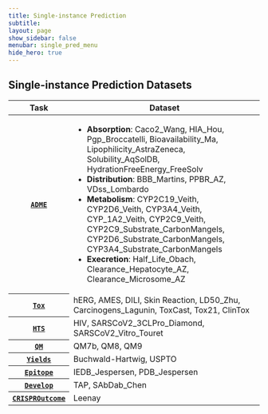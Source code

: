 ```yaml
---
title: Single-instance Prediction
subtitle:
layout: page
show_sidebar: false
menubar: single_pred_menu
hide_hero: true
---
```


## Single-instance Prediction Datasets

<table class = "table is-hoverable">
   <thead>
      <tr>
      	 <th>Task</th>
      	 <th>Dataset</th>
      </tr>
   </thead>
   <tbody>
      <tr>
      	<th><a href="/single_pred_tasks/adme"><code>ADME</code></a></th>
      	<td> <ul class="mt-0">
      		<li><strong>Absorption</strong>: Caco2_Wang, HIA_Hou, Pgp_Broccatelli, Bioavailability_Ma, Lipophilicity_AstraZeneca, Solubility_AqSolDB, HydrationFreeEnergy_FreeSolv </li>
      		<li><strong>Distribution</strong>: BBB_Martins, PPBR_AZ, VDss_Lombardo </li>
      		<li> <strong>Metabolism</strong>: CYP2C19_Veith, CYP2D6_Veith, CYP3A4_Veith, CYP_1A2_Veith, CYP2C9_Veith, CYP2C9_Substrate_CarbonMangels, CYP2D6_Substrate_CarbonMangels, CYP3A4_Substrate_CarbonMangels </li>
      		<li><strong>Execretion</strong>: Half_Life_Obach, Clearance_Hepatocyte_AZ, Clearance_Microsome_AZ</li>
      		</ul>
      	</td>
      </tr>
      <tr>
      	<th><a href="/single_pred_tasks/tox"><code>Tox</code></a></th>
      	<td>hERG, AMES, DILI, Skin Reaction, LD50_Zhu, Carcinogens_Lagunin, ToxCast, Tox21, ClinTox</td>
      </tr>
      <tr>
      	<th><a href="/single_pred_tasks/hts"> <code>HTS</code></a></th>
      	<td>HIV, SARSCoV2_3CLPro_Diamond, SARSCoV2_Vitro_Touret</td>
      </tr>
      <tr>
      	<th><a href="/single_pred_tasks/qm"><code>QM</code></a></th>
      	<td>QM7b, QM8, QM9</td>
      </tr>
 	  <tr>
 	  	<th><a href="/single_pred_tasks/yields"><code>Yields</code></a></th>
 	  	<td>Buchwald-Hartwig, USPTO</td>
 	  </tr>        
	  <!---
     <tr>
	  	<th><a href="/single_pred_tasks/paratope"><code>Paratope</code></a></th>
	  	<td>SAbDab_Liberis</td>
	  </tr>      
     -->   
      <tr>
      	<th><a href="/single_pred_tasks/epitope"><code>Epitope</code></a></th>
      	<td>IEDB_Jespersen, PDB_Jespersen</td>
      </tr>
      <tr>
      	<th><a href="/single_pred_tasks/develop"><code>Develop</code></a></th>
      	<td>TAP, SAbDab_Chen</td>
      </tr>
      <tr>
         <th><a href="/single_pred_tasks/CRISPROutcome"><code>CRISPROutcome</code></a></th>
         <td>Leenay</td>
      </tr>
   </tbody>
</table>
